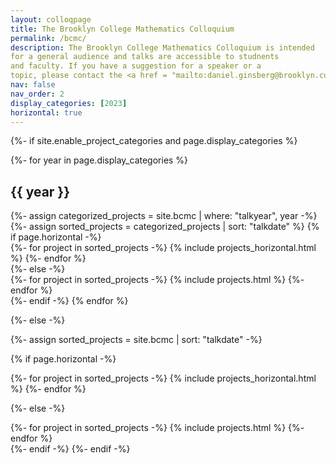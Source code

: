 ```yaml
---
layout: colloqpage
title: The Brooklyn College Mathematics Colloquium
permalink: /bcmc/
description: The Brooklyn College Mathematics Colloquium is intended
for a general audience and talks are accessible to studnents
and faculty. If you have a suggestion for a speaker or a
topic, please contact the <a href = "mailto:daniel.ginsberg@brooklyn.cuny.edu">organizers</a>
nav: false
nav_order: 2
display_categories: [2023]
horizontal: true
---
```


<!-- pages/projects.md -->

<div class="projects">

{%- if site.enable_project_categories and page.display_categories %}
  <!-- Display categorized projects -->
  {%- for year in page.display_categories %}
  <h2 class="category">{{ year }}</h2>
  {%- assign categorized_projects = site.bcmc | where: "talkyear", year -%}
  {%- assign sorted_projects = categorized_projects | sort: "talkdate" %}
  <!-- Generate cards for each project -->
  {% if page.horizontal -%}
  <div class="container">
    <div class="row row-cols-1">
    {%- for project in sorted_projects -%}
      {% include projects_horizontal.html %}
    {%- endfor %}
    </div>
  </div>
  {%- else -%}
  <div class="grid">
    {%- for project in sorted_projects -%}
      {% include projects.html %}
    {%- endfor %}
  </div>
  {%- endif -%}
  {% endfor %}

{%- else -%}
<!-- Display projects without categories -->

  {%- assign sorted_projects = site.bcmc | sort: "talkdate" -%}
  <!-- Generate cards for each project -->
  {% if page.horizontal -%}
  <div class="container">
    <div class="row row-cols-1">
    {%- for project in sorted_projects -%}
      {% include projects_horizontal.html %}
    {%- endfor %}
    </div>
  </div>
  
  {%- else -%}
  <div class="grid">
    {%- for project in sorted_projects -%}
      {% include projects.html %}
    {%- endfor %}
  </div>
  {%- endif -%}
{%- endif -%}
</div>
